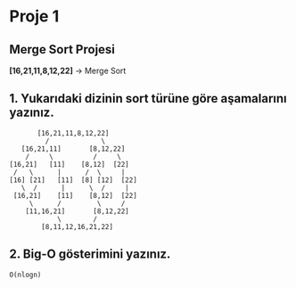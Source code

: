 # Proje 1  

## Merge Sort Projesi

**[16,21,11,8,12,22]** -> Merge Sort

## 1. Yukarıdaki dizinin sort türüne göre aşamalarını yazınız.

           [16,21,11,8,12,22]
             /             \
       [16,21,11]       [8,12,22]
        /     \          /     \  
    [16,21]   [11]    [8,12]  [22]
     /   \      |      /  \     |
    [16] [21]   [11]  [8] [12]  [22] 
       \  /      |      \  /     |
     [16,21]    [11]    [8,12]  [22]
         \      /         \     /
        [11,16,21]       [8,12,22]
                \        /
            [8,11,12,16,21,22]

## 2. Big-O gösterimini yazınız.

    O(nlogn)
